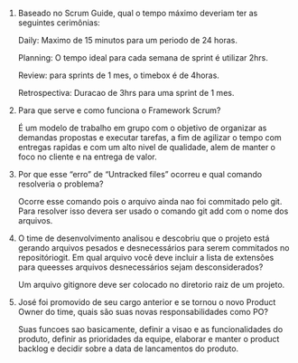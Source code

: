 1. Baseado no Scrum Guide, qual o tempo máximo deveriam ter as seguintes
cerimônias: 

    Daily: Maximo de 15 minutos para um periodo de 24 horas.

    Planning: O tempo ideal para cada semana de sprint é utilizar 2hrs.

    Review: para sprints de 1 mes, o timebox é de 4horas.

    Retrospectiva: Duracao de 3hrs para uma sprint de 1 mes.

2. Para que serve e como funciona o Framework Scrum?

   É um modelo de trabalho em grupo com o objetivo de organizar as demandas propostas e executar tarefas, a fim de agilizar o tempo com entregas rapidas e com um alto nivel de qualidade, alem de manter o foco no cliente e na entrega de valor.

3. Por que esse “erro” de “Untracked files” ocorreu e qual comando resolveria
o problema?

    Ocorre esse comando pois o arquivo ainda nao foi commitado pelo git. Para resolver isso devera ser usado o comando git add com o nome dos arquivos.

4. O time de desenvolvimento analisou e descobriu que o projeto está gerando arquivos pesados e desnecessários para serem commitados no repositóriogit. Em qual arquivo você deve incluir a lista de extensões para queesses arquivos desnecessários sejam desconsiderados?
    
    Um arquivo gitignore deve ser colocado no diretorio raiz de um projeto.

5. José foi promovido de seu cargo anterior e se tornou o novo Product Owner do time, quais são suas novas responsabilidades como PO?

   Suas funcoes sao basicamente, definir a visao e as funcionalidades do produto, definir as prioridades da equipe, elaborar e manter o product backlog e decidir sobre a data de lancamentos do produto.